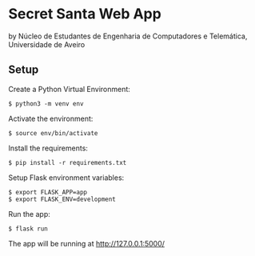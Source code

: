# Secret Santa Web App

by Núcleo de Estudantes de Engenharia de Computadores e Telemática, Universidade de Aveiro

## Setup
Create a Python Virtual Environment:
```
$ python3 -m venv env
```
Activate the environment:
```
$ source env/bin/activate
```
Install the requirements:
```
$ pip install -r requirements.txt
```
Setup Flask environment variables:
```
$ export FLASK_APP=app
$ export FLASK_ENV=development
```
Run the app:
```
$ flask run
```
The app will be running at http://127.0.0.1:5000/
